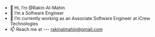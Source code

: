 - 👋 Hi, I’m @Rakin-Al-Mahin
- 👀 I’m a Software Engineer
- 🌱 I’m currently working as an Associate Software Engineer at iCrew Technologies
- 📫 Reach me at --- rakinalmahin@gmail.com
